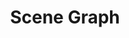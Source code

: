 ---
layout: post.html
id: 'scene-graph'
title: 'Scene Graph'
description: ''
prevDemoId: 'draw-multiple-things'
prevDemoTitle: 'Draw Multiple Things'
nextDemoId: 'textured-cube'
nextDemoTitle: 'Textured Cube'
---